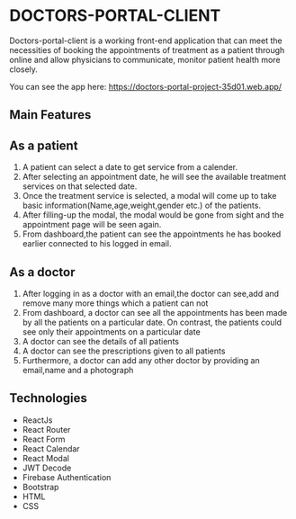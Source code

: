 # DOCTORS-PORTAL-CLIENT
Doctors-portal-client is a working front-end application that can meet the necessities of booking the appointments of treatment as a patient through online and allow physicians to communicate, monitor patient health more closely. 

You can see the app here: https://doctors-portal-project-35d01.web.app/

## Main Features
## As a patient
1. A patient can select a date to get service from a calender.
2. After selecting an appointment date, he will see the available treatment services on that selected date.
3. Once the treatment service is selected, a modal will come up to take basic information(Name,age,weight,gender etc.) of the patients.
4. After filling-up the modal, the modal would be gone from sight and the appointment page will be seen again.
5. From dashboard,the patient can see the appointments he has booked earlier connected to his logged in email.
      
## As a doctor         
1. After logging in as a doctor with an email,the doctor can see,add and remove many more things which a patient can not
2. From dashboard, a doctor can see all the appointments has been made by all the patients on a particular date. On contrast, the patients could see only their   appointments on a particular date
3. A doctor can see the details of all patients
4. A doctor can see the prescriptions given to all patients
5. Furthermore, a doctor can add any other doctor by providing an email,name and a photograph

          



## Technologies
- ReactJs
- React Router
- React Form
- React Calendar
- React Modal
- JWT Decode
- Firebase Authentication
- Bootstrap
- HTML
- CSS

